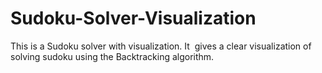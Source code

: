 # Sudoku-Solver-Visualization
This is a Sudoku solver with visualization. It  gives a clear visualization of solving sudoku using the Backtracking algorithm.
